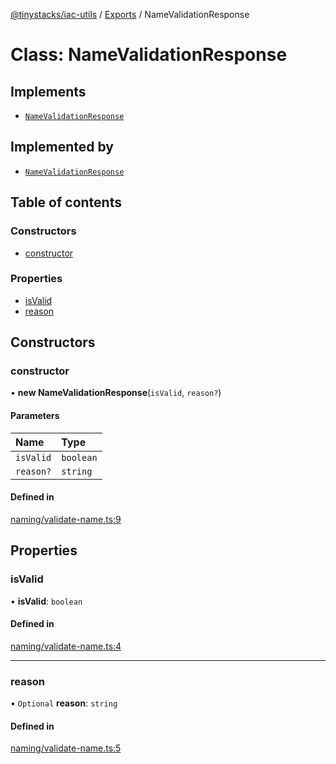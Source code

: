 [@tinystacks/iac-utils](../README.md) / [Exports](../modules.md) / NameValidationResponse

# Class: NameValidationResponse

## Implements

- [`NameValidationResponse`](NameValidationResponse.md)

## Implemented by

- [`NameValidationResponse`](NameValidationResponse.md)

## Table of contents

### Constructors

- [constructor](NameValidationResponse.md#constructor)

### Properties

- [isValid](NameValidationResponse.md#isvalid)
- [reason](NameValidationResponse.md#reason)

## Constructors

### constructor

• **new NameValidationResponse**(`isValid`, `reason?`)

#### Parameters

| Name | Type |
| :------ | :------ |
| `isValid` | `boolean` |
| `reason?` | `string` |

#### Defined in

[naming/validate-name.ts:9](https://github.com/tinystacks/iac-utils/blob/9731283/src/naming/validate-name.ts#L9)

## Properties

### isValid

• **isValid**: `boolean`

#### Defined in

[naming/validate-name.ts:4](https://github.com/tinystacks/iac-utils/blob/9731283/src/naming/validate-name.ts#L4)

___

### reason

• `Optional` **reason**: `string`

#### Defined in

[naming/validate-name.ts:5](https://github.com/tinystacks/iac-utils/blob/9731283/src/naming/validate-name.ts#L5)
